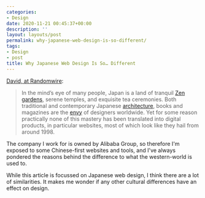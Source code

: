```yaml
---
categories:
- Design
date: 2020-11-21 00:45:37+00:00
description: ''
layout: layouts/post
permalink: why-japanese-web-design-is-so-different/
tags:
- Design
- post
title: Why Japanese Web Design Is So… Different
---
```


[David, at Randomwire](https://randomwire.com/why-japanese-web-design-is-so-different/):

> In the mind’s eye of many people, Japan is a land of tranquil [Zen gardens](https://randomwire.com/the-essence-of-zen-at-daitoku-ji), serene temples, and exquisite tea ceremonies. Both traditional and contemporary Japanese [architecture](https://randomwire.com/21_21-design-sight), books and magazines are the [envy](http://gurafiku.tumblr.com/) of designers worldwide. Yet for some reason practically none of this mastery has been translated into digital products, in particular websites, most of which look like they hail from around 1998.

The company I work for is owned by Alibaba Group, so therefore I'm exposed to some Chinese-first websites and tools, and I've always pondered the reasons behind the difference to what the western-world is used to.

While this article is focussed on Japanese web design, I think there are a lot of similarities. It makes me wonder if  any other cultural differences have an effect on design.